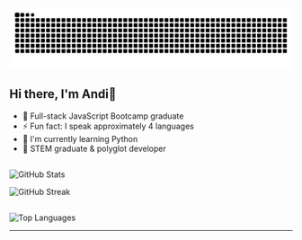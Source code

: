 ![snake gif](https://github.com/Andipascale7/Andipascale7/blob/output/github-snake-dark.svg)

## Hi there, I'm Andi👋

- 🔭 Full-stack JavaScript Bootcamp graduate
- ⚡ Fun fact: I speak approximately 4 languages
- 🌱 I'm currently learning Python
- 💼 STEM graduate & polyglot developer

##
![GitHub Stats](https://github-readme-stats.vercel.app/api?username=Andipascale7&show_icons=true&theme=radical)

![GitHub Streak](https://streak-stats.demolab.com/?user=Andipascale7&theme=radical)
## 
![Top Languages](https://github-readme-stats.vercel.app/api/top-langs/?username=Andipascale7&layout=compact&theme=radical)

---

